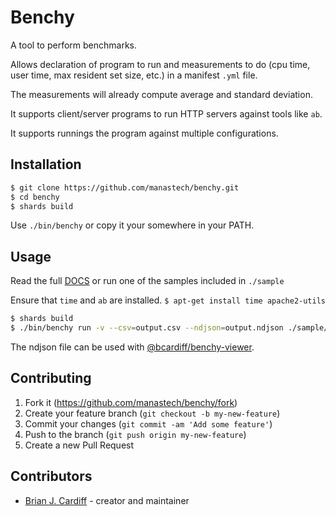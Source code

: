 # Benchy

A tool to perform benchmarks.

Allows declaration of program to run and measurements to do (cpu time, user time, max resident set size, etc.) in a manifest `.yml` file.

The measurements will already compute average and standard deviation.

It supports client/server programs to run HTTP servers against tools like `ab`.

It supports runnings the program against multiple configurations.

## Installation

```sh
$ git clone https://github.com/manastech/benchy.git
$ cd benchy
$ shards build
```

Use `./bin/benchy` or copy it your somewhere in your PATH.

## Usage

Read the full [DOCS](./DOCS.md) or run one of the samples included in `./sample`

Ensure that `time` and `ab` are installed. `$ apt-get install time apache2-utils`

```sh
$ shards build
$ ./bin/benchy run -v --csv=output.csv --ndjson=output.ndjson ./sample/http.yml
```

The ndjson file can be used with [@bcardiff/benchy-viewer](https://observablehq.com/@bcardiff/benchy-viewer).

## Contributing

1. Fork it (<https://github.com/manastech/benchy/fork>)
2. Create your feature branch (`git checkout -b my-new-feature`)
3. Commit your changes (`git commit -am 'Add some feature'`)
4. Push to the branch (`git push origin my-new-feature`)
5. Create a new Pull Request

## Contributors

- [Brian J. Cardiff](https://github.com/bcardiff) - creator and maintainer
